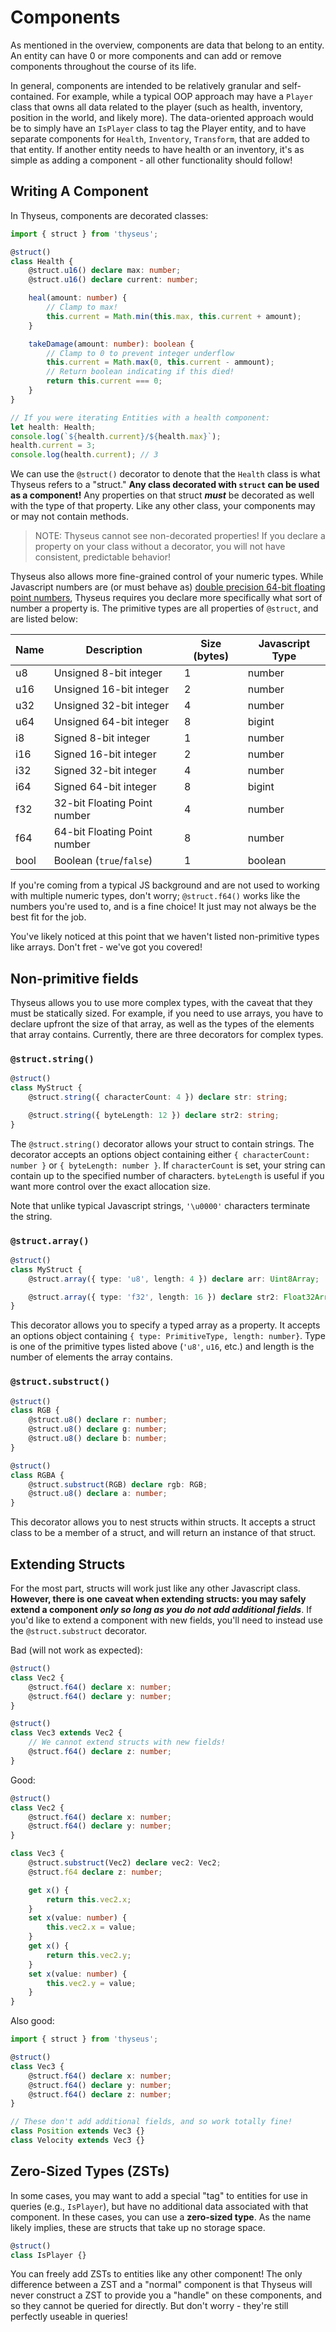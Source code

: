 # Components

As mentioned in the overview, components are data that belong to an entity. An
entity can have 0 or more components and can add or remove components throughout
the course of its life.

In general, components are intended to be relatively granular and
self-contained. For example, while a typical OOP approach may have a `Player`
class that owns all data related to the player (such as health, inventory,
position in the world, and likely more). The data-oriented approach would be to
simply have an `IsPlayer` class to tag the Player entity, and to have separate
components for `Health`, `Inventory`, `Transform`, that are added to that
entity. If another entity needs to have health or an inventory, it's as simple
as adding a component - all other functionality should follow!

## Writing A Component

In Thyseus, components are decorated classes:

```ts
import { struct } from 'thyseus';

@struct()
class Health {
	@struct.u16() declare max: number;
	@struct.u16() declare current: number;

	heal(amount: number) {
		// Clamp to max!
		this.current = Math.min(this.max, this.current + amount);
	}

	takeDamage(amount: number): boolean {
		// Clamp to 0 to prevent integer underflow
		this.current = Math.max(0, this.current - ammount);
		// Return boolean indicating if this died!
		return this.current === 0;
	}
}

// If you were iterating Entities with a health component:
let health: Health;
console.log(`${health.current}/${health.max}`);
health.current = 3;
console.log(health.current); // 3
```

We can use the `@struct()` decorator to denote that the `Health` class is what
Thyseus refers to a "struct." **Any class decorated with `struct` can be used as
a component!** Any properties on that struct **_must_** be decorated as well
with the type of that property. Like any other class, your components may or may
not contain methods.

> NOTE: Thyseus cannot see non-decorated properties! If you declare a property
> on your class without a decorator, you will not have consistent, predictable
> behavior!

Thyseus also allows more fine-grained control of your numeric types. While
Javascript numbers are (or must behave as)
[double precision 64-bit floating point numbers](https://en.wikipedia.org/wiki/Double-precision_floating-point_format),
Thyseus requires you declare more specifically what sort of number a property
is. The primitive types are all properties of `@struct`, and are listed below:

| **Name** | **Description**              | **Size (bytes)** | **Javascript Type** |
| -------- | ---------------------------- | ---------------- | ------------------- |
| u8       | Unsigned 8-bit integer       | 1                | number              |
| u16      | Unsigned 16-bit integer      | 2                | number              |
| u32      | Unsigned 32-bit integer      | 4                | number              |
| u64      | Unsigned 64-bit integer      | 8                | bigint              |
| i8       | Signed 8-bit integer         | 1                | number              |
| i16      | Signed 16-bit integer        | 2                | number              |
| i32      | Signed 32-bit integer        | 4                | number              |
| i64      | Signed 64-bit integer        | 8                | bigint              |
| f32      | 32-bit Floating Point number | 4                | number              |
| f64      | 64-bit Floating Point number | 8                | number              |
| bool     | Boolean (`true`/`false`)     | 1                | boolean             |

If you're coming from a typical JS background and are not used to working with
multiple numeric types, don't worry; `@struct.f64()` works like the numbers
you're used to, and is a fine choice! It just may not always be the best fit for
the job.

You've likely noticed at this point that we haven't listed non-primitive types
like arrays. Don't fret - we've got you covered!

## Non-primitive fields

Thyseus allows you to use more complex types, with the caveat that they must be
statically sized. For example, if you need to use arrays, you have to declare
upfront the size of that array, as well as the types of the elements that array
contains. Currently, there are three decorators for complex types.

### `@struct.string()`

```ts
@struct()
class MyStruct {
	@struct.string({ characterCount: 4 }) declare str: string;

	@struct.string({ byteLength: 12 }) declare str2: string;
}
```

The `@struct.string()` decorator allows your struct to contain strings. The
decorator accepts an options object containing either
`{ characterCount: number }` or `{ byteLength: number }`. If `characterCount` is
set, your string can contain up to the specified number of characters.
`byteLength` is useful if you want more control over the exact allocation size.

Note that unlike typical Javascript strings, `'\u0000'` characters terminate the
string.

### `@struct.array()`

```ts
@struct()
class MyStruct {
	@struct.array({ type: 'u8', length: 4 }) declare arr: Uint8Array;

	@struct.array({ type: 'f32', length: 16 }) declare str2: Float32Array;
}
```

This decorator allows you to specify a typed array as a property. It accepts an
options object containing `{ type: PrimitiveType, length: number}`. Type is one
of the primitive types listed above (`'u8'`, `u16`, etc.) and length is the
number of elements the array contains.

### `@struct.substruct()`

```ts
@struct()
class RGB {
	@struct.u8() declare r: number;
	@struct.u8() declare g: number;
	@struct.u8() declare b: number;
}

@struct()
class RGBA {
	@struct.substruct(RGB) declare rgb: RGB;
	@struct.u8() declare a: number;
}
```

This decorator allows you to nest structs within structs. It accepts a struct
class to be a member of a struct, and will return an instance of that struct.

## Extending Structs

For the most part, structs will work just like any other Javascript class.
**However, there is one caveat when extending structs: you may safely extend a
component _only so long as you do not add additional fields_**. If you'd like to
extend a component with new fields, you'll need to instead use the
`@struct.substruct` decorator.

Bad (will not work as expected):

```ts
@struct()
class Vec2 {
	@struct.f64() declare x: number;
	@struct.f64() declare y: number;
}

@struct()
class Vec3 extends Vec2 {
	// We cannot extend structs with new fields!
	@struct.f64() declare z: number;
}
```

Good:

```ts
@struct()
class Vec2 {
	@struct.f64() declare x: number;
	@struct.f64() declare y: number;
}

class Vec3 {
	@struct.substruct(Vec2) declare vec2: Vec2;
	@struct.f64 declare z: number;

	get x() {
		return this.vec2.x;
	}
	set x(value: number) {
		this.vec2.x = value;
	}
	get x() {
		return this.vec2.y;
	}
	set x(value: number) {
		this.vec2.y = value;
	}
}
```

Also good:

```ts
import { struct } from 'thyseus';

@struct()
class Vec3 {
	@struct.f64() declare x: number;
	@struct.f64() declare y: number;
	@struct.f64() declare z: number;
}

// These don't add additional fields, and so work totally fine!
class Position extends Vec3 {}
class Velocity extends Vec3 {}
```

## Zero-Sized Types (ZSTs)

In some cases, you may want to add a special "tag" to entities for use in
queries (e.g., `IsPlayer`), but have no additional data associated with that
component. In these cases, you can use a **zero-sized type**. As the name likely
implies, these are structs that take up no storage space.

```ts
@struct()
class IsPlayer {}
```

You can freely add ZSTs to entities like any other component! The only
difference between a ZST and a "normal" component is that Thyseus will never
construct a ZST to provide you a "handle" on these components, and so they
cannot be queried for directly. But don't worry - they're still perfectly
useable in queries!
